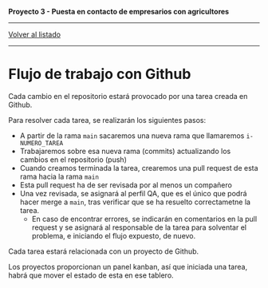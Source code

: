 __Proyecto 3 - Puesta en contacto de empresarios con agricultores__

---

[Volver al listado](workflow.md)

---

# Flujo de trabajo con Github

Cada cambio en el repositorio estará provocado por una tarea creada en Github.

Para resolver cada tarea, se realizarán los siguientes pasos:

* A partir de la rama `main` sacaremos una nueva rama que llamaremos `i-NUMERO_TAREA`
* Trabajaremos sobre esa nueva rama (commits) actualizando los cambios en el repositorio (push)
* Cuando creamos terminada la tarea, crearemos una pull request de esta rama hacia la rama `main`
* Esta pull request ha de ser revisada por al menos un compañero
* Una vez revisada, se asignará al perfil QA, que es el único que podrá hacer merge a `main`, tras verificar que se ha resuelto correctametne la tarea.
   * En caso de encontrar errores, se indicarán en comentarios en la pull request y se asignará al responsable de la tarea para solventar el problema, e iniciando el flujo expuesto, de nuevo.

Cada tarea estará relacionada con un proyecto de Github.

Los proyectos proporcionan un panel kanban, así que iniciada una tarea, habrá que mover el estado de esta en ese tablero.
